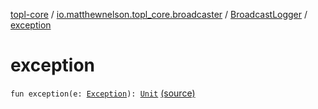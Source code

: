 [topl-core](../../index.md) / [io.matthewnelson.topl_core.broadcaster](../index.md) / [BroadcastLogger](index.md) / [exception](./exception.md)

# exception

`fun exception(e: `[`Exception`](https://kotlinlang.org/api/latest/jvm/stdlib/kotlin/-exception/index.html)`): `[`Unit`](https://kotlinlang.org/api/latest/jvm/stdlib/kotlin/-unit/index.html) [(source)](https://github.com/05nelsonm/TorOnionProxyLibrary-Android/blob/master/topl-core/src/main/java/io/matthewnelson/topl_core/broadcaster/BroadcastLogger.kt#L129)